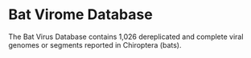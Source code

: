 # Bat Virome Database
The Bat Virus Database contains 1,026 dereplicated and complete viral genomes or segments reported in Chiroptera (bats).